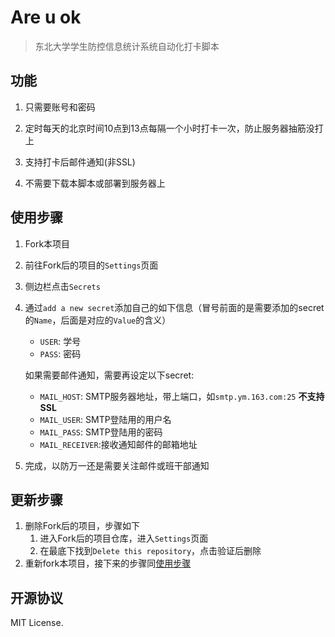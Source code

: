 # Are u ok
> 东北大学学生防控信息统计系统自动化打卡脚本

## 功能

1. 只需要账号和密码

2. 定时每天的北京时间10点到13点每隔一个小时打卡一次，防止服务器抽筋没打上

3. 支持打卡后邮件通知(非SSL)

4. 不需要下载本脚本或部署到服务器上

## 使用步骤
1. Fork本项目

2. 前往Fork后的项目的`Settings`页面

3. 侧边栏点击`Secrets`

4. 通过`add a new secret`添加自己的如下信息（冒号前面的是需要添加的secret的`Name`，后面是对应的`Value`的含义）
    
    - `USER`: 学号
    - `PASS`: 密码

    如果需要邮件通知，需要再设定以下secret:

    - `MAIL_HOST`: SMTP服务器地址，带上端口，如`smtp.ym.163.com:25` **不支持SSL**
    - `MAIL_USER`: SMTP登陆用的用户名
    - `MAIL_PASS`: SMTP登陆用的密码
    - `MAIL_RECEIVER`:接收通知邮件的邮箱地址

5. 完成，以防万一还是需要关注邮件或班干部通知

## 更新步骤
1. 删除Fork后的项目，步骤如下
    1. 进入Fork后的项目仓库，进入`Settings`页面
    2. 在最底下找到`Delete this repository`，点击验证后删除
2. 重新fork本项目，接下来的步骤同[使用步骤](#使用步骤)

## 开源协议

MIT License.